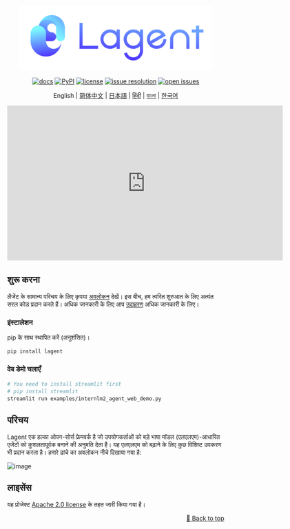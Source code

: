 <div id="top"></div>
<div align="center">
  <img src="docs/imgs/lagent_logo.png" width="450"/>

[![docs](https://img.shields.io/badge/docs-latest-blue)](https://lagent.readthedocs.io/en/latest/)
[![PyPI](https://img.shields.io/pypi/v/lagent)](https://pypi.org/project/lagent)
[![license](https://img.shields.io/github/license/InternLM/lagent.svg)](https://github.com/InternLM/lagent/tree/main/LICENSE)
[![issue resolution](https://img.shields.io/github/issues-closed-raw/InternLM/lagent)](https://github.com/InternLM/lagent/issues)
[![open issues](https://img.shields.io/github/issues-raw/InternLM/lagent)](https://github.com/InternLM/lagent/issues)

English | [简体中文](README_zh-CN.md) | [日本語](README_ja_JP.md) | [हिंदी](README_in_HIN.md) | [বাংলা](README_in_beng.md) | [한국어](README_KR_Kr.md)

</div>

<p align="center">
    <iframe src="https://upos-hz-mirrorakam.akamaized.net/upgcxcode/99/71/1412447199/1412447199-1-16.mp4?e=ig8euxZM2rNcNbRVhwdVhwdlhWdVhwdVhoNvNC8BqJIzNbfq9rVEuxTEnE8L5F6VnEsSTx0vkX8fqJeYTj_lta53NCM=&uipk=5&nbs=1&deadline=1706626499&gen=playurlv2&os=akam&oi=804486655&trid=b0750df67f8a4dfdb7021782a73a2b3eh&mid=0&platform=html5&upsig=7cbe56bea911db3153660c6a94eaa187&uparams=e,uipk,nbs,deadline,gen,os,oi,trid,mid,platform&hdnts=exp=1706626499~hmac=965cf78a445fa19afb6ba490c602c155b5a0baae9ec1ff609cb91023ceca9de3&bvc=vod&nettype=0&f=h_0_0&bw=39605&logo=80000000" scrolling="no" border="0" frameborder="no" framespacing="0" allowfullscreen="true" height=360 width=640></iframe>
</p>


## शुरू करना

लैजेंट के सामान्य परिचय के लिए कृपया [अवलोकन](docs/in/get_started/overview.md) देखें। इस बीच, हम त्वरित शुरुआत के लिए अत्यंत सरल कोड प्रदान करते हैं। अधिक जानकारी के लिए आप [उदाहरण](examples/) अधिक जानकारी के लिए।

### इंस्टालेशन

pip के साथ स्थापित करें (अनुशंसित)।

```bash
pip install lagent
```

### वेब डेमो चलाएँ

```bash
# You need to install streamlit first
# pip install streamlit
streamlit run examples/internlm2_agent_web_demo.py
```

## परिचय

Lagent एक हल्का ओपन-सोर्स फ्रेमवर्क है जो उपयोगकर्ताओं को बड़े भाषा मॉडल (एलएलएम)-आधारित एजेंटों को कुशलतापूर्वक बनाने की अनुमति देता है। यह एलएलएम को बढ़ाने के लिए कुछ विशिष्ट उपकरण भी प्रदान करता है। हमारे ढांचे का अवलोकन नीचे दिखाया गया है:

![image](https://github.com/InternLM/lagent/assets/24351120/cefc4145-2ad8-4f80-b88b-97c05d1b9d3e)

## लाइसेंस

यह प्रोजेक्ट [Apache 2.0 license](LICENSE) के तहत जारी किया गया है।
<p align="right"><a href="#top">🔼 Back to top</a></p>
